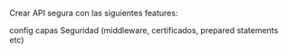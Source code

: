 

Crear API segura con las siguientes features:

config
capas
Seguridad (middleware, certificados, prepared statements etc)
